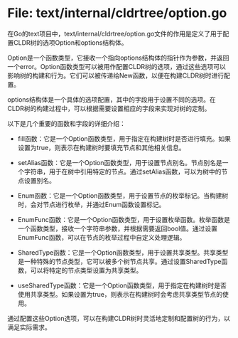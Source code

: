 # File: text/internal/cldrtree/option.go

在Go的text项目中，text/internal/cldrtree/option.go文件的作用是定义了用于配置CLDR树的选项Option和options结构体。

Option是一个函数类型，它接收一个指向options结构体的指针作为参数，并返回一个error。Option函数类型可以被用作配置CLDR树的选项，通过这些选项可以影响树的构建和行为。它们可以被传递给New函数，以便在构建CLDR树时进行配置。

options结构体是一个具体的选项配置，其中的字段用于设置不同的选项。在CLDR树的构建过程中，可以根据需要设置相应的字段来实现对树的定制。

以下是几个重要的函数和字段的详细介绍：

- fill函数：它是一个Option函数类型，用于指定在构建树时是否进行填充。如果设置为true，则表示在构建树时要填充节点和其他相关信息。

- setAlias函数：它是一个Option函数类型，用于设置节点别名。节点别名是一个字符串，用于在树中引用特定的节点。通过setAlias函数，可以为树中的节点设置别名。

- Enum函数：它是一个Option函数类型，用于设置节点的枚举标记。当构建树时，会对节点进行枚举，并通过Enum函数设置标记。

- EnumFunc函数：它是一个Option函数类型，用于设置枚举函数。枚举函数是一个函数类型，接收一个字符串参数，并根据需要返回bool值。通过设置EnumFunc函数，可以在节点的枚举过程中自定义处理逻辑。

- SharedType函数：它是一个Option函数类型，用于设置共享类型。共享类型是一种特殊的节点类型，它可以被多个树节点共享。通过设置SharedType函数，可以将特定的节点类型设置为共享类型。

- useSharedType函数：它是一个Option函数类型，用于指定在构建树时是否使用共享类型。如果设置为true，则表示在构建树时会考虑共享类型节点的使用。

通过配置这些Option选项，可以在构建CLDR树时灵活地定制和配置树的行为，以满足实际需求。

